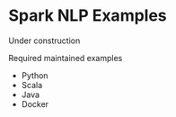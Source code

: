 # Spark NLP Examples

Under construction

Required maintained examples

- Python
- Scala
- Java
- Docker
